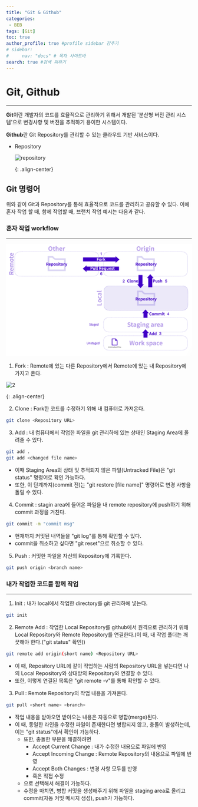 ```yaml
---
title: "Git & Github"
categories:
 - BEB
tags: [Git] 
toc: true
author_profile: true #profile sidebar 감추기
# sidebar:
#     nav: "docs" # 목차 사이드바
search: true #검색 피하기
---
```




# Git, Github

----------------------

**Git**이란 개발자의 코드를 효율적으로 관리하기 위해서 개발된 '분산형 버전 관리 시스템'으로 변경사항 및 버전을 추적하기 용이한 시스템이다.

 **Github**란 Git Repository를 관리할 수 있는 클라우드 기반 서비스이다.

* Repository

  ![repository](../../images/2022-07-15-git/repo.png)
  
  {: .align-center}


## Git 명령어

위와 같이 Git과 Repository를 통해 효율적으로 코드를 관리하고 공유할 수 있다. 이에 혼자 작업 할 때, 함께 작업할 때, 브랜치 작업 예시는 다음과 같다.



### 혼자 작업 workflow

---

![1](../images/2022-07-16-git/1.png)

1. Fork : Remote에 있는 다른 Repository에서 Remote에 있는 내 Repository에 가지고 온다.

![2](../../images/2022-07-16-git/2-5977178.png)

{: .align-center}



2. Clone : Fork한 코드를 수정하기 위해 내 컴퓨터로 가져온다.

```bash
git clone <Repository URL>
```



3. Add : 내 컴퓨터에서 작업한 파일을 git 관리하에 있는 상태인 Staging Area에 올려줄 수 있다.

```bash
git add . 
git add <changed file name>
```

- 이때 Staging Area의 상태 및 추적되지 않은 파일(Untracked File)은 "git status" 명령어로 확인 가능하다.
- 또한, 이 단계까지(commit 전)는 "git restore [file name]" 명령어로 변경 사항을 돌릴 수 있다.



4. Commit : stagin area에 들어온 파일을 내 remote repository에 push하기 위해 commit 과정을 거친다. 

```bash
git commit -m "commit msg"
```

- 현재까지 커밋된 내역들을 "git log"를 통해 확인할 수 있다.
- commit을 취소하고 싶다면 "git reset"으로 취소할 수 있다. 



5. Push : 커밋한 파일을 자신의 Repository에 기록한다.

```bash
git push origin <branch name>
```



### 내가 작업한 코드를 함께 작업

---

1. Init : 내가 local에서 작업한 directory를 git 관리하에 넣는다.

```bash
git init
```



2. Remote Add : 작업한 Local Repository를 github에서 원격으로 관리하기 위해 Local Repository와 Remote Repository를 연결한다.(이 때, 내 작업 폴더는 깨끗해야 한다.("git status" 확인))

```bash
git remote add origin(short name) <Repository URL>
```

- 이 때, Repository URL에 같이 작업하는 사람의 Repository URL을 넣는다면 나의 Local Repository와 상대방의 Repository와 연결할 수 있다.
- 또한, 이렇게 연결된 목록은 "git remote -v"를 통해 확인할 수 있다.



3. Pull : Remote Repository의 작업 내용을 가져온다.

```bash
git pull <short name> <branch>
```

- 작업 내용을 받아오면 받아오는 내용은 자동으로 병합(merge)된다.
- 이 때, 동일한 라인을 수정한 파일이 존재한다면 병합되지 않고, 충돌이 발생하는데, 이는 "git status"에서 확인이 가능하다.
  - 또한, 충돌한 부분을 해결하려면
    - Accept Current Change : 내가 수정한 내용으로 파일에 반영
    - Accept Incoming Change : Remote Repository의 내용으로 파일에 반영
    - Accept Both Changes : 변경 사항 모두를 반영
    - 혹은 직접 수정
  - 으로 선택해서 해결이 가능하다.
  - 수정을 마치면, 병합 커밋을 생성해주기 위해 파일을 staging area로 올리고 commit(자동 커밋 메시지 생성), push가 가능하다.





